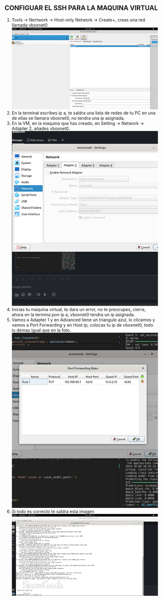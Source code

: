 ## CONFIGUAR EL SSH PARA LA MAQUINA VIRTUAL

1. Tools -> Nertwork -> Host-only Network -> Create+, creas una red llamada vboxnet0
    ![Imagen 1](https://github.com/johnconh/snowcrash/blob/main/img/image%20(2).png)
2. En la terminal escribes ip a, te saldra una lista de redes de tu PC en una de ellas se llamara vboxnet0, no tendra una ip asignada.
3. En la VM, en la maquina que has creado, en Setting -> Network -> Adapter 2, añades vboxnet0.
    ![Imagen 2](https://github.com/johnconh/snowcrash/blob/main/img/image%20(1).png)
4. Inicias tu maquina virtual, te dara un error, no te preocupes, cierra, ahora en la termina pon ip a, vboxnet0 tendra un ip asignada.
5. Vamos a  Adapter 1 y en Advanced tiene un triangulo azul, lo clicamos y vamos a Port Forwarding y en Host ip, colocas tu ip de vboxnet0, todo lo demas igual que en la foto.
    ![Imagen 3](https://github.com/johnconh/snowcrash/blob/main/img/image.png)
6. Si todo es correcto te saldra esta imagen
   ![Imagen 4](https://github.com/johnconh/snowcrash/blob/main/img/image%20(3).png)
